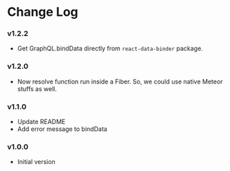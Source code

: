 # Change Log

### v1.2.2

* Get GraphQL.bindData directly from `react-data-binder` package.

### v1.2.0

* Now resolve function run inside a Fiber. So, we could use native Meteor stuffs as well.

### v1.1.0

* Update README
* Add error message to bindData

### v1.0.0

* Initial version
